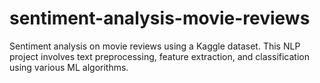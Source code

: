 # sentiment-analysis-movie-reviews
Sentiment analysis on movie reviews using a Kaggle dataset. This NLP project involves text preprocessing, feature extraction, and classification using various ML algorithms.

